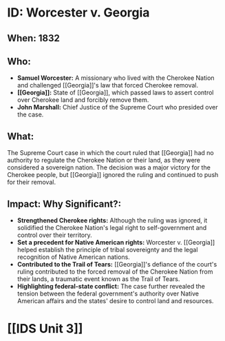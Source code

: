 # ID: Worcester v. Georgia

## When: 1832

## Who: 
* **Samuel Worcester:** A missionary who lived with the Cherokee Nation and challenged [[Georgia]]'s law that forced Cherokee removal.
* **[[Georgia]]:** State of [[Georgia]], which passed laws to assert control over Cherokee land and forcibly remove them.
* **John Marshall:** Chief Justice of the Supreme Court who presided over the case.

## What:
The Supreme Court case in which the court ruled that [[Georgia]] had no authority to regulate the Cherokee Nation or their land, as they were considered a sovereign nation. The decision was a major victory for the Cherokee people, but [[Georgia]] ignored the ruling and continued to push for their removal.

## Impact: Why Significant?:
* **Strengthened Cherokee rights:** Although the ruling was ignored, it solidified the Cherokee Nation's legal right to self-government and control over their territory.
* **Set a precedent for Native American rights:** Worcester v. [[Georgia]] helped establish the principle of tribal sovereignty and the legal recognition of Native American nations.
* **Contributed to the Trail of Tears:**  [[Georgia]]'s defiance of the court's ruling contributed to the forced removal of the Cherokee Nation from their lands, a traumatic event known as the Trail of Tears.
* **Highlighting federal-state conflict:** The case further revealed the tension between the federal government's authority over Native American affairs and the states' desire to control land and resources. 

# [[IDS Unit 3]]